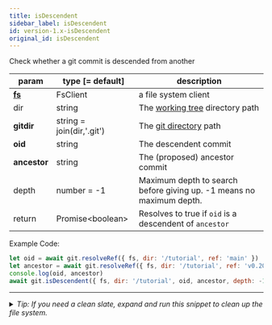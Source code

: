 ```yaml
---
title: isDescendent
sidebar_label: isDescendent
id: version-1.x-isDescendent
original_id: isDescendent
---
```


Check whether a git commit is descended from another

| param          | type [= default]          | description                                                          |
| -------------- | ------------------------- | -------------------------------------------------------------------- |
| [**fs**](./fs) | FsClient                  | a file system client                                                 |
| dir            | string                    | The [working tree](dir-vs-gitdir.md) directory path                  |
| **gitdir**     | string = join(dir,'.git') | The [git directory](dir-vs-gitdir.md) path                           |
| **oid**        | string                    | The descendent commit                                                |
| **ancestor**   | string                    | The (proposed) ancestor commit                                       |
| depth          | number = -1               | Maximum depth to search before giving up. -1 means no maximum depth. |
| return         | Promise\<boolean\>        | Resolves to true if `oid` is a descendent of `ancestor`              |

Example Code:

```js live
let oid = await git.resolveRef({ fs, dir: '/tutorial', ref: 'main' })
let ancestor = await git.resolveRef({ fs, dir: '/tutorial', ref: 'v0.20.0' })
console.log(oid, ancestor)
await git.isDescendent({ fs, dir: '/tutorial', oid, ancestor, depth: -1 })
```


---

<details>
<summary><i>Tip: If you need a clean slate, expand and run this snippet to clean up the file system.</i></summary>

```js live
window.fs = new LightningFS('fs', { wipe: true })
window.pfs = window.fs.promises
console.log('done')
```
</details>

<script>
(function rewriteEditLink() {
  const el = document.querySelector('a.edit-page-link.button');
  if (el) {
    el.href = 'https://github.com/isomorphic-git/isomorphic-git/edit/main/src/api/isDescendent.js';
  }
})();
</script>